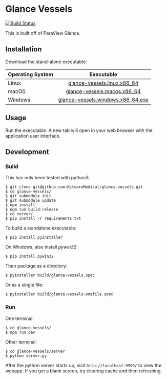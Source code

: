 Glance Vessels
==============

[![Build Status](https://dev.azure.com/glance-vessels/glance-vessels/_apis/build/status/KitwareMedical.glance-vessels?branchName=master)](https://dev.azure.com/glance-vessels/glance-vessels/_build/latest?definitionId=1&branchName=master)

This is built off of ParaView Glance.

Installation
------------

Download the stand-alone executable:

| Operating System | Executable |
| ------------- |:-------------:|
| Linux | [glance-vessels.linux.x86_64](https://github.com/KitwareMedical/glance-vessels/releases/download/latest/glance-vessels.linux.x86_64) |
| macOS | [glance-vessels.macos.x86_64](https://github.com/KitwareMedical/glance-vessels/releases/download/latest/glance-vessels.macos.x86_64) |
| Windows | [glance-vessels.windows.x86_64.exe](https://github.com/KitwareMedical/glance-vessels/releases/download/latest/glance-vessels.windows.x86_64.exe) |

Usage
-----

Run the executable. A new tab will open in your web browser with the
application user interface.


Development
-----------

### Build

This has only been tested with python3.

```
$ git clone git@github.com:KitwareMedical/glance-vessels.git
$ cd glance-vessels/
$ git submodule init
$ git submodule update
$ npm install
$ npm run build:release
$ cd server/
$ pip install -r requirements.txt
```

To build a standalone executable:

```
$ pip install pyinstaller
```

On Windows, also install *pywin32*:

```
$ pip install pywin32
```

Then package as a directory:

```
$ pyinstaller build/glance-vessels.spec

```

Or as a single file:

```
$ pyinstaller build/glance-vessels-onefile.spec
```

### Run

One terminal:
```
$ cd glance-vessels/
$ npm run dev
```

Other terminal:
```
$ cd glance-vessels/server
$ python server.py
```

After the python server starts up, visit `http://localhost:9999/` to view the
webapp. If you get a blank screen, try clearing cache and then refreshing.

